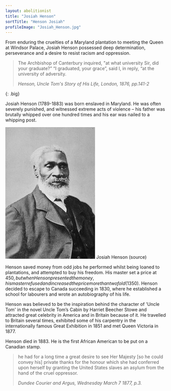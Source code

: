 ```yaml
---
layout: abolitionist
title: "Josiah Henson"
sortTitle: "Henson Josiah"
profileImage: "Josiah_Henson.jpg"
---
```


From enduring the cruelties of a Maryland plantation to meeting the Queen at Windsor Palace, Josiah Henson possessed deep determination, perseverance and a desire to resist racism and oppression.

>The Archbishop of Canterbury inquired, "at what university Sir, did your graduate?” “I graduated, your grace”, said I, in reply, “at the university of adversity. 
> <footer><cite>Henson, Uncle Tom's Story of His Life, London, 1876, pp.141-2</cite></footer>
{: .big}

Josiah Henson (1789-1883) was born enslaved in Maryland. He was often severely punished, and witnessed extreme acts of violence – his father was brutally whipped over one hundred times and his ear was nailed to a whipping post.

![Picture of Josiah Henson](/img/Josiah_Henson_bw.jpg)
<span class="caption text-muted">Josiah Henson (source)</span>

Henson saved money from odd jobs he performed whilst being loaned to plantations, and attempted to buy his freedom. His master set a price at $450, but when Henson presented the money, his master refused and increased the price more than twofold ($1350). Henson decided to escape to Canada succeeding in 1830, where he established a school for labourers and wrote an autobiography of his life.

Henson was believed to be the inspiration behind the character of 'Uncle Tom' in the novel Uncle Tom’s Cabin by Harriet Beecher Stowe and attracted great celebrity in America and in Britain because of it. He travelled to Britain several times, exhibited some of his carpentry in the internationally famous Great Exhibition in 1851 and met Queen Victoria in 1877. 

Henson died in 1883. He is the first African American to be put on a Canadian stamp.

> he had for a long time a great desire to see Her Majesty [so he could convey his] private thanks for the honour which she had conferred upon herself  by granting the United States slaves an asylum from the hand of the cruel oppressor.
> <footer><cite>Dundee Courier and Argus, Wednesday March 7 1877, p.3.</cite></footer>

